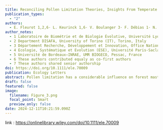 ```yaml
---
title: Reconciling Pollen Limitation Theories, Insights From Temperate Oak Masting
publication_types:
  - "2"
authors:
  - E. Fleurot 1,2,6· L. Keurinck 1,6· V. Boulanger 3· F. Débias 1· N. Delpierre 4· S. Delzon 5· J. Lobry 1· M‑C. Bel‑Venner 1,7· S. Venner 1,7
author_notes:
  - 1 Laboratoire de Biométrie et de Biologie Évolutive, Université Lyon 1, CNRS, Villeurbanne, France
  - 2 Department DISAFA, University of Torino (IT), Torino, Italy
  - 3 Département Recherche, Développement et Innovation, Office National des Forêts, Fontainebleau, France  
  - 4 Ecologie, Systématique et Evolution (ESE), Université Paris-Saclay, Gif-sur-Yvette, France
  - 5 Université de Bordeaux—INRAE, UMR BIOGECO, Pessac, France
  - 6 These authors contributed equaly as co-first authors
  - 7 These authors shared senior authorship
doi: https://doi.org/10.1111/ele.70009
publication: Ecology Letters
abstract: Pollen limitation has a considerable influence on forest masting, the highly variable and synchronised seed production, on which forest regeneration and ecosystem dynamics largely rely. Depending on the various mechanisms possibly involved in pollen limitation, the consequences of climate change on masting could be very different. These mechanisms were investigated in 10 oak populations along a climatic gradient using surveys of airborne pollen and fruiting rate as a proxy of pollen limitation. We found no support for the widely accepted hypothesis of the intra-annual synchrony of flower phenology when considered in isolation. Instead, the fruiting rate was largely explained by a combination of intra-annual flower phenology synchrony, annual investment in flowering and the effects of weather on pollen maturation and diffusion. These findings highlight the need for a cohesive theoretical framework for pollen limitation to accurately predict the impact of climate change on oak-dominated ecosystems.
draft: false
featured: false
image:
  filename: Figure_3.png
  focal_point: Smart
  preview_only: false
date: 2024-12-11T10:21:59.090Z
---
```

link : <https://onlinelibrary.wiley.com/doi/10.1111/ele.70009>
